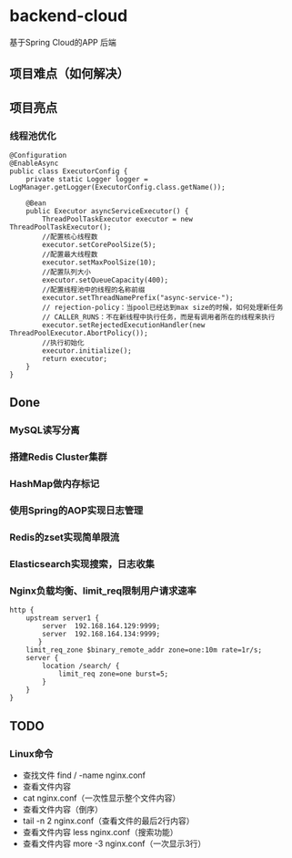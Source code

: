 # backend-cloud
基于Spring Cloud的APP 后端
## 项目难点（如何解决）
## 项目亮点
### 线程池优化
```
@Configuration
@EnableAsync
public class ExecutorConfig {
    private static Logger logger = LogManager.getLogger(ExecutorConfig.class.getName());

    @Bean
    public Executor asyncServiceExecutor() {
        ThreadPoolTaskExecutor executor = new ThreadPoolTaskExecutor();
        //配置核心线程数
        executor.setCorePoolSize(5);
        //配置最大线程数
        executor.setMaxPoolSize(10);
        //配置队列大小
        executor.setQueueCapacity(400);
        //配置线程池中的线程的名称前缀
        executor.setThreadNamePrefix("async-service-");
        // rejection-policy：当pool已经达到max size的时候，如何处理新任务
        // CALLER_RUNS：不在新线程中执行任务，而是有调用者所在的线程来执行
        executor.setRejectedExecutionHandler(new ThreadPoolExecutor.AbortPolicy());
        //执行初始化
        executor.initialize();
        return executor;
    }
}
```
## Done
### MySQL读写分离
### 搭建Redis Cluster集群
### HashMap做内存标记
### 使用Spring的AOP实现日志管理
### Redis的zset实现简单限流
### Elasticsearch实现搜索，日志收集
### Nginx负载均衡、limit_req限制用户请求速率
```
http {
	upstream server1 {    
        server  192.168.164.129:9999;
        server  192.168.164.134:9999;
       }
    limit_req_zone $binary_remote_addr zone=one:10m rate=1r/s;
    server {
        location /search/ {
            limit_req zone=one burst=5;
        }
    }
}
```
## TODO
### Linux命令
- 查找文件
find / -name nginx.conf
- 查看文件内容
- cat nginx.conf（一次性显示整个文件内容）
- 查看文件内容（倒序）
- tail -n 2 nginx.conf（查看文件的最后2行内容）
- 查看文件内容
less nginx.conf（搜索功能）
- 查看文件内容
more -3 nginx.conf（一次显示3行）

